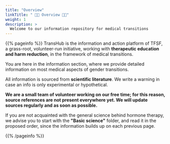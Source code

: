 ```yaml
---
title: "Overview"
linkTitle: " 🏳️‍⚧️ Overview 🏳️‍⚧️"
weight: 1
description: >
  Welcome to our information repository for medical transitions
---
```


{{% pageinfo %}}
TransHub is the information and action platform of TFSF, a grass-root, volunteer-run initiative, working with **therapeutic education and harm reduction**, in the framework of medical transitions. 

You are here in the information section, where we provide detailed information on most medical aspects of gender transitions.

All information is sourced from **scientific literature**. We write a warning in case an info is only experimental or hypothetical.

**We are a small team of volunteer working on our free time; for this reason, source references are not present everywhere yet. We will update sources regularly and as soon as possible.**

If you are not acquainted with the general science behind hormone therapy, we advise you to start with the **"Basic science"** folder, and read it in the proposed order, since the information builds up on each previous page.

{{% /pageinfo %}}

